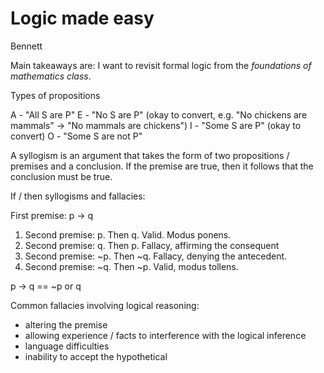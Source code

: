 # Logic made easy

Bennett

Main takeaways are: I want to revisit formal logic from the _foundations of mathematics class_.

Types of propositions

A - "All S are P"
E - "No S are P" (okay to convert, e.g. "No chickens are mammals" -> "No mammals are chickens")
I - "Some S are P" (okay to convert)
O - "Some S are not P"


A syllogism is an argument that takes the form of two propositions / premises and a conclusion. If the premise are true, then it follows that the conclusion must be true. 

If / then syllogisms and fallacies:

First premise: p -> q

1. Second premise: p. Then q. Valid. Modus ponens.
2. Second premise: q. Then p. Fallacy, affirming the consequent
3. Second premise: ~p. Then ~q. Fallacy, denying the antecedent. 
4. Second premise: ~q. Then ~p. Valid, modus tollens.

p -> q == ~p or q

Common fallacies involving logical reasoning:

- altering the premise
- allowing experience / facts to interference with the logical inference
- language difficulties
- inability to accept the hypothetical